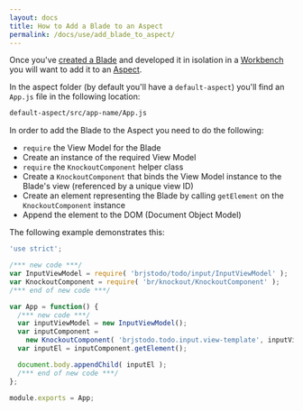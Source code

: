 ```yaml
---
layout: docs
title: How to Add a Blade to an Aspect
permalink: /docs/use/add_blade_to_aspect/
---
```


Once you've [created a Blade](/docs/use/create_blade) and developed it in isolation
in a [Workbench](/docs/concepts/workbenches) you will want to add it to an
[Aspect](/docs/concepts/aspects).

In the aspect folder (by default you'll have a `default-aspect`) you'll find an
`App.js` file in the following location:

```bash
default-aspect/src/app-name/App.js
```

In order to add the Blade to the Aspect you need to do the following:

* `require` the View Model for the Blade
* Create an instance of the required View Model
* `require` the `KnockoutComponent` helper class
* Create a `KnockoutComponent` that binds the View Model instance to the Blade's view (referenced by a unique view ID)
* Create an element representing the Blade by calling `getElement` on the
`KnockoutComponent` instance
* Append the element to the DOM (Document Object Model)

The following example demonstrates this:

```javascript
'use strict';

/*** new code ***/
var InputViewModel = require( 'brjstodo/todo/input/InputViewModel' );
var KnockoutComponent = require( 'br/knockout/KnockoutComponent' );
/*** end of new code ***/

var App = function() {
  /*** new code ***/
  var inputViewModel = new InputViewModel();
  var inputComponent =
    new KnockoutComponent( 'brjstodo.todo.input.view-template', inputViewModel );
  var inputEl = inputComponent.getElement();

  document.body.appendChild( inputEl );
  /*** end of new code ***/
};

module.exports = App;
```

